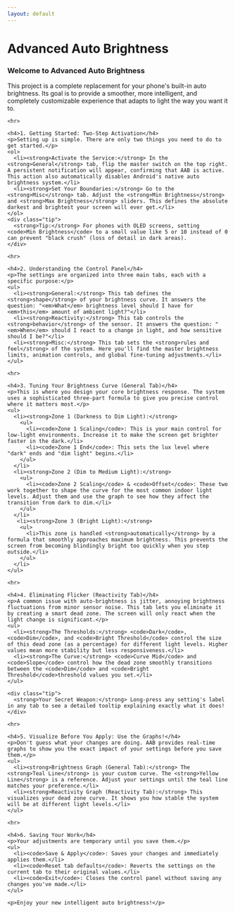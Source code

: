 ```yaml
---
layout: default
---
```


<div class="aab-user-guide">
<div class="banner">
    <h1>Advanced Auto Brightness</h1>
  </div>
  
  <div class="content-wrapper">
    <h3>Welcome to Advanced Auto Brightness</h3>
    <p>This project is a complete replacement for your phone's built-in auto brightness. Its goal is to provide a smoother, more intelligent, and completely customizable experience that adapts to light the way you want it to.</p>

    <hr>

    <h4>1. Getting Started: Two-Step Activation</h4>
    <p>Setting up is simple. There are only two things you need to do to get started.</p>
    <ol>
      <li><strong>Activate the Service:</strong> In the <strong>General</strong> tab, flip the master switch on the top right. A persistent notification will appear, confirming that AAB is active. This action also automatically disables Android's native auto brightness system.</li>
      <li><strong>Set Your Boundaries:</strong> Go to the <strong>Misc</strong> tab. Adjust the <strong>Min Brightness</strong> and <strong>Max Brightness</strong> sliders. This defines the absolute darkest and brightest your screen will ever get.</li>
    </ol>
    <div class="tip">
      <strong>Tip:</strong> For phones with OLED screens, setting <code>Min Brightness</code> to a small value like 5 or 10 instead of 0 can prevent "black crush" (loss of detail in dark areas).
    </div>

    <hr>

    <h4>2. Understanding the Control Panel</h4>
    <p>The settings are organized into three main tabs, each with a specific purpose:</p>
    <ul>
      <li><strong>General:</strong> This tab defines the <strong>shape</strong> of your brightness curve. It answers the question: "<em>What</em> brightness level should I have for <em>this</em> amount of ambient light?"</li>
      <li><strong>Reactivity:</strong> This tab controls the <strong>behavior</strong> of the sensor. It answers the question: "<em>When</em> should I react to a change in light, and how sensitive should I be?"</li>
      <li><strong>Misc:</strong> This tab sets the <strong>rules and feel</strong> of the system. Here you'll find the master brightness limits, animation controls, and global fine-tuning adjustments.</li>
    </ul>

    <hr>

    <h4>3. Tuning Your Brightness Curve (General Tab)</h4>
    <p>This is where you design your core brightness response. The system uses a sophisticated three-part formula to give you precise control where it matters most.</p>
    <ul>
      <li><strong>Zone 1 (Darkness to Dim Light):</strong>
        <ul>
          <li><code>Zone 1 Scaling</code>: This is your main control for low-light environments. Increase it to make the screen get brighter faster in the dark.</li>
          <li><code>Zone 1 End</code>: This sets the lux level where "dark" ends and "dim light" begins.</li>
        </ul>
      </li>
      <li><strong>Zone 2 (Dim to Medium Light):</strong>
        <ul>
          <li><code>Zone 2 Scaling</code> & <code>Offset</code>: These two work together to shape the curve for the most common indoor light levels. Adjust them and use the graph to see how they affect the transition from dark to dim.</li>
        </ul>
      </li>
       <li><strong>Zone 3 (Bright Light):</strong>
        <ul>
          <li>This zone is handled <strong>automatically</strong> by a formula that smoothly approaches maximum brightness. This prevents the screen from becoming blindingly bright too quickly when you step outside.</li>
        </ul>
      </li>
    </ul>
    
    <hr>

    <h4>4. Eliminating Flicker (Reactivity Tab)</h4>
    <p>A common issue with auto-brightness is jitter, annoying brightness fluctuations from minor sensor noise. This tab lets you eliminate it by creating a smart dead zone. The screen will only react when the light change is significant.</p>
    <ul>
      <li><strong>The Thresholds:</strong> <code>Dark</code>, <code>Dim</code>, and <code>Bright Threshold</code> control the size of this dead zone (as a percentage) for different light levels. Higher values mean more stability but less responsiveness.</li>
      <li><strong>The Curve:</strong> <code>Curve Mid</code> and <code>Slope</code> control how the dead zone smoothly transitions between the <code>Dim</code> and <code>Bright Threshold</code>threshold values you set.</li>
    </ul>

    <div class="tip">
      <strong>Your Secret Weapon:</strong> Long-press any setting's label in any tab to see a detailed tooltip explaining exactly what it does!
    </div>

    <hr>

    <h4>5. Visualize Before You Apply: Use the Graphs!</h4>
    <p>Don't guess what your changes are doing. AAB provides real-time graphs to show you the exact impact of your settings before you save them.</p>
    <ul>
      <li><strong>Brightness Graph (General Tab):</strong> The <strong>Teal Line</strong> is your custom curve. The <strong>Yellow Line</strong> is a reference. Adjust your settings until the teal line matches your preference.</li>
      <li><strong>Reactivity Graph (Reactivity Tab):</strong> This visualizes your dead zone curve. It shows you how stable the system will be at different light levels.</li>
    </ul>
    
    <hr>

    <h4>6. Saving Your Work</h4>
    <p>Your adjustments are temporary until you save them.</p>
    <ul>
      <li><code>Save & Apply</code>: Saves your changes and immediately applies them.</li>
      <li><code>Reset tab defaults</code>: Reverts the settings on the current tab to their original values.</li>
      <li><code>Exit</code>: Closes the control panel without saving any changes you've made.</li>
    </ul>

    <p>Enjoy your new intelligent auto brightness!</p>
  </div>
</div>
